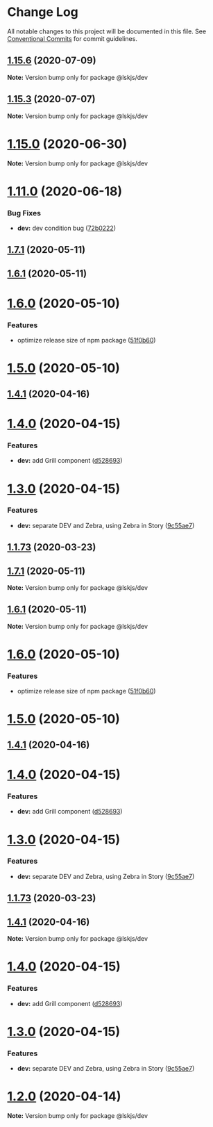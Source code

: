# Change Log

All notable changes to this project will be documented in this file.
See [Conventional Commits](https://conventionalcommits.org) for commit guidelines.

## [1.15.6](https://github.com/lskjs/ux/tree/master/packages/ui-dev/compare/v1.15.5...v1.15.6) (2020-07-09)

**Note:** Version bump only for package @lskjs/dev





## [1.15.3](https://github.com/lskjs/ux/tree/master/packages/ui-dev/compare/v1.15.2...v1.15.3) (2020-07-07)

**Note:** Version bump only for package @lskjs/dev





# [1.15.0](https://github.com/lskjs/ux/tree/master/packages/ui-dev/compare/v1.14.0...v1.15.0) (2020-06-30)

**Note:** Version bump only for package @lskjs/dev





# [1.11.0](https://github.com/lskjs/ux/tree/master/packages/ui-dev/compare/v1.1.100...v1.11.0) (2020-06-18)


### Bug Fixes

* **dev:** dev condition bug ([72b0222](https://github.com/lskjs/ux/tree/master/packages/ui-dev/commit/72b02229565f3ea3d22bf39e468ef24ccc6df075))



## [1.7.1](https://github.com/lskjs/ux/tree/master/packages/ui-dev/compare/v1.6.1...v1.7.1) (2020-05-11)



## [1.6.1](https://github.com/lskjs/ux/tree/master/packages/ui-dev/compare/v1.6.0...v1.6.1) (2020-05-11)



# [1.6.0](https://github.com/lskjs/ux/tree/master/packages/ui-dev/compare/v1.5.0...v1.6.0) (2020-05-10)


### Features

* optimize release size of npm package ([51f0b60](https://github.com/lskjs/ux/tree/master/packages/ui-dev/commit/51f0b60a4a471b0b1da9232105a4cf23b720ec8c))



# [1.5.0](https://github.com/lskjs/ux/tree/master/packages/ui-dev/compare/v1.1.94...v1.5.0) (2020-05-10)



## [1.4.1](https://github.com/lskjs/ux/tree/master/packages/ui-dev/compare/v1.4.0...v1.4.1) (2020-04-16)



# [1.4.0](https://github.com/lskjs/ux/tree/master/packages/ui-dev/compare/v1.3.0...v1.4.0) (2020-04-15)


### Features

* **dev:** add Grill component ([d528693](https://github.com/lskjs/ux/tree/master/packages/ui-dev/commit/d528693fc6de7a773e74c70bd7df28181f921297))



# [1.3.0](https://github.com/lskjs/ux/tree/master/packages/ui-dev/compare/v1.1.76...v1.3.0) (2020-04-15)


### Features

* **dev:** separate DEV and Zebra,  using Zebra in Story ([9c55ae7](https://github.com/lskjs/ux/tree/master/packages/ui-dev/commit/9c55ae7e4470c718141c689cdd07f23bde8f9745))



## [1.1.73](https://github.com/lskjs/ux/tree/master/packages/ui-dev/compare/v1.1.72...v1.1.73) (2020-03-23)





## [1.7.1](https://github.com/lskjs/ux/tree/master/packages/ui-dev/compare/v1.6.1...v1.7.1) (2020-05-11)

**Note:** Version bump only for package @lskjs/dev





## [1.6.1](https://github.com/lskjs/ux/tree/master/packages/ui-dev/compare/v1.6.0...v1.6.1) (2020-05-11)

**Note:** Version bump only for package @lskjs/dev





# [1.6.0](https://github.com/lskjs/ux/tree/master/packages/ui-dev/compare/v1.5.0...v1.6.0) (2020-05-10)


### Features

* optimize release size of npm package ([51f0b60](https://github.com/lskjs/ux/tree/master/packages/ui-dev/commit/51f0b60a4a471b0b1da9232105a4cf23b720ec8c))





# [1.5.0](https://github.com/lskjs/ux/tree/master/packages/ui-dev/compare/v1.1.94...v1.5.0) (2020-05-10)



## [1.4.1](https://github.com/lskjs/ux/tree/master/packages/ui-dev/compare/v1.4.0...v1.4.1) (2020-04-16)



# [1.4.0](https://github.com/lskjs/ux/tree/master/packages/ui-dev/compare/v1.3.0...v1.4.0) (2020-04-15)


### Features

* **dev:** add Grill component ([d528693](https://github.com/lskjs/ux/tree/master/packages/ui-dev/commit/d528693fc6de7a773e74c70bd7df28181f921297))



# [1.3.0](https://github.com/lskjs/ux/tree/master/packages/ui-dev/compare/v1.1.76...v1.3.0) (2020-04-15)


### Features

* **dev:** separate DEV and Zebra,  using Zebra in Story ([9c55ae7](https://github.com/lskjs/ux/tree/master/packages/ui-dev/commit/9c55ae7e4470c718141c689cdd07f23bde8f9745))



## [1.1.73](https://github.com/lskjs/ux/tree/master/packages/ui-dev/compare/v1.1.72...v1.1.73) (2020-03-23)





## [1.4.1](https://github.com/lskjs/ux/tree/master/packages/ui-dev/compare/v1.4.0...v1.4.1) (2020-04-16)

**Note:** Version bump only for package @lskjs/dev





# [1.4.0](https://github.com/lskjs/ux/tree/master/packages/ui-dev/compare/v1.3.0...v1.4.0) (2020-04-15)


### Features

* **dev:** add Grill component ([d528693](https://github.com/lskjs/ux/tree/master/packages/ui-dev/commit/d528693fc6de7a773e74c70bd7df28181f921297))





# [1.3.0](https://github.com/lskjs/ux/tree/master/packages/ui-dev/compare/v1.1.76...v1.3.0) (2020-04-15)


### Features

* **dev:** separate DEV and Zebra,  using Zebra in Story ([9c55ae7](https://github.com/lskjs/ux/tree/master/packages/ui-dev/commit/9c55ae7e4470c718141c689cdd07f23bde8f9745))





# [1.2.0](https://github.com/lskjs/ux/tree/master/packages/ui-dev/compare/v1.1.76...v1.2.0) (2020-04-14)

**Note:** Version bump only for package @lskjs/dev
